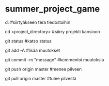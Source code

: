# summer_project_game

d: #siirtyäkseen tera tiedostoihin

cd <project_directory> #siirry projekti kansioon

git status #katso status

git add -A #lisää muutokset

git commit -m "message" #kommentoi muutoksia

git push origin master #menee pilveen

git pull origin master #tulee pilvestä

